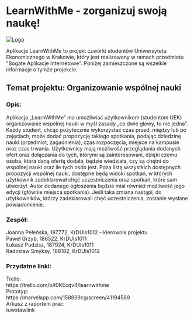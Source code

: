 # LearnWithMe - zorganizuj swoją naukę!
<a HREF="http://www.somesite.com"><IMG SRC="http://thehershamhub.co.uk/wp-content/uploads/2015/10/learn-feat.jpg" alt="Logo"></a>

  <p>Aplikacje LearnWithMe to projekt czwórki studentów Uniwersytetu Ekonomicznego w Krakowie, który jest realizowany w ramach przedmiotu "Bogate Aplikacje Internetowe".
Poniżej zamieszczone są wszelkie informacje o tymże projekcie.</p>

<h2> Temat projektu: Organizowanie wspólnej nauki</h2>

<h3> Opis:</h3>
  <p>Aplikacja „LearnWithMe”  ma umożliwiać użytkownikom (studentom UEK) organizowanie wspólnej nauki w myśl zasady „co dwie głowy, to nie jedna”. Każdy student, chcąc pożytecznie wykorzystać czas przed, między lub po zajęciach, może dodać propozycję takiego spotkania, podając dziedzinę nauki (przedmiot, zagadnienia), czas rozpoczęcia, miejsce na kampusie oraz czas trwania. Użytkownicy mają możliwość przeglądania dodanych ofert oraz dołączania do tych, którymi są zainteresowani, dzięki czemu osoba, która daną ofertę dodała, będzie wiedziała, czy są chętni do wspólnej nauki oraz ile tych osób jest.
Poza listą wszystkich dostępnych propozycji wspólnej nauki, dostępne będą widoki spotkań, w których użytkownik zadeklarował chęć uczestniczenia oraz spotkań, które sam utworzył. Autor dodanego ogłoszenia będzie miał również możliwość jego edycji (głównie miejsca spotkania). Jeśli taka zmiana nastąpi, do użytkowników, którzy zadeklarowali chęć uczestniczenia, zostanie wysłane powiadomienie.</p>

<h3> Zespół:</h3>
Joanna Pełeńska, 187772, KrDUIs1012 – kierownik projektu<br>
Paweł Grzyb, 186522, KrDUIs1011<br>
Łukasz Pudzisz, 187924, KrDUIs1011<br>
Radosław Smyksy, 188182, KrDUIs1012<br>

<h3> Przydatne linki:</h3>
Trello:<br>
https://trello.com/b/l0KEcqv4/learnwithme<br>
Prototyp:<br>
https://marvelapp.com/158839cg/screen/41194569<br>
Arkusz z raportem prac:<br>
tuwstawlink<br>

